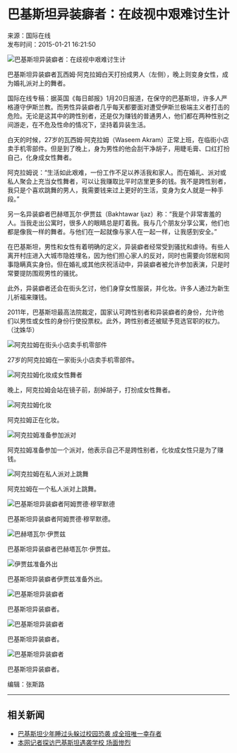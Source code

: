 # 巴基斯坦异装癖者：在歧视中艰难讨生计

来源：国际在线  
发布时间：2015-01-21 16:21:50  

![巴基斯坦异装癖者：在歧视中艰难讨生计](https://p2.cri.cn/M00/04/61/CqgNOlS_YoeAQWKQAAAAAAAAAAA525.800x671.640x537.jpg)

巴基斯坦异装癖者瓦西姆·阿克拉姆白天打扮成男人（左侧），晚上则变身女性，成为婚礼派对上的舞者。

国际在线专稿：据英国《每日邮报》1月20日报道，在保守的巴基斯坦，许多人严格遵守伊斯兰教。而男性异装癖者几乎每天都要面对遭受伊斯兰极端主义者打击的危险。无论是这其中的跨性别者，还是仅为赚钱的普通男人，他们都在两种性别之间游走，在不危及性命的情况下，坚持着异装生活。

白天的时候，27岁的瓦西姆·阿克拉姆（Waseem Akram）正常上班，在临街小店卖手机零部件。但是到了晚上，身为男性的他会刮干净胡子，用睫毛膏、口红打扮自己，化身成女性舞者。

阿克拉姆说：“生活如此艰难，一份工作不足以养活我和家人。而在婚礼、派对或私人聚会上充当女性舞者，可以让我赚取比平时店里更多的钱。我不是跨性别者，我只是个喜欢跳舞的男人，我需要钱来过上更好的生活，变身为女人就是一种手段。”

另一名异装癖者巴赫塔瓦尔·伊贾兹（Bakhtawar Ijaz）称：“我是个非常害羞的人。当我走出公寓时，很多人的眼睛总是盯着我。我与几个朋友分享公寓，他们也都是像我一样的舞者。与他们在一起就像与家人在一起一样，让我感到安全。”

在巴基斯坦，男性和女性有着明确的定义，异装癖者经常受到骚扰和虐待。有些人离开村庄进入大城市隐姓埋名，因为他们担心家人的反对，同时也需要向邻居和同事隐瞒真实身份。但在婚礼或其他庆祝活动中，异装癖者被允许参加表演，只是时常要提防围观男性的骚扰。

此外，异装癖者还会在街头乞讨，他们身穿女性服装，并化妆。许多人通过为新生儿祈福来赚钱。

2011年，巴基斯坦最高法院裁定，国家认可跨性别者和异装癖者的身份，允许他们以男性或女性的身份行使投票权。此外，跨性别者还被赋予竞选官职的权力。（沈姝华）

![阿克拉姆在街头小店卖手机零部件](https://p2.cri.cn/M00/04/61/CqgNOlS_YoiAJTiVAAAAAAAAAAA016.800x515.640x412.jpg)

27岁的阿克拉姆在一家街头小店卖手机零部件。

![阿克拉姆化妆成女性舞者](https://p2.cri.cn/M00/04/61/CqgNOlS_YoiAMECkAAAAAAAAAAA858.800x512.640x410.jpg)

晚上，阿克拉姆会站在镜子前，刮掉胡子，打扮成女性舞者。

![阿克拉姆化妆](https://p2.cri.cn/M00/04/61/CqgNOlS_YomAbvSjAAAAAAAAAAA809.800x519.640x416.jpg)

阿克拉姆正在化妆。

![阿克拉姆准备参加派对](https://p2.cri.cn/M00/04/61/CqgNOlS_YomAG6bkAAAAAAAAAAA204.800x513.640x411.jpg)

阿克拉姆准备参加一个派对，他表示自己不是跨性别者，化妆成女性只是为了赚钱。

![阿克拉姆在私人派对上跳舞](https://p2.cri.cn/M00/04/61/CqgNOlS_YomAT5nrAAAAAAAAAAA846.800x505.640x404.jpg)

阿克拉姆在一个私人派对上跳舞。

![巴基斯坦异装癖者阿姆贾德·穆罕默德](https://p2.cri.cn/M00/04/61/CqgNOlS_YomAeZY5AAAAAAAAAAA056.800x714.640x572.jpg)

巴基斯坦异装癖者阿姆贾德·穆罕默德。

![巴赫塔瓦尔·伊贾兹](https://p2.cri.cn/M00/04/61/CqgNOlS_YoqADf4AAAAAAAAAAAA862.800x564.640x452.jpg)

巴基斯坦异装癖者巴赫塔瓦尔·伊贾兹。

![伊贾兹准备外出](https://p2.cri.cn/M00/04/61/CqgNOlS_YoqAYeOcAAAAAAAAAAA100.800x608.640x487.jpg)

巴基斯坦异装癖者伊贾兹准备外出。

![巴基斯坦异装癖者](https://p2.cri.cn/M00/04/61/CqgNOlS_YoqAJVW0AAAAAAAAAAA912.800x648.640x519.jpg)

巴基斯坦异装癖者。

![巴基斯坦异装癖者](https://p2.cri.cn/M00/04/61/CqgNOlS_YoqACk5dAAAAAAAAAAA968.800x675.640x540.jpg)

巴基斯坦异装癖者。

![巴基斯坦异装癖者](https://p2.cri.cn/M00/04/61/CqgNOlS_YoqAaE2oAAAAAAAAAAA836.800x693.640x555.jpg)

巴基斯坦异装癖者。

编辑：张斯路

--- 

## 相关新闻

- [巴基斯坦少年睡过头躲过校园恐袭 成全班唯一幸存者](http://i.cri.cn/2014-12-18/a91f343b-f4d5-45cf-a309-a4050074d72d.html)
- [本网记者探访巴基斯坦遇袭学校 场面惨烈](http://i.cri.cn/2014-12-18/3bf14b5e-b542-43dd-ad50-a405001c747e.html)